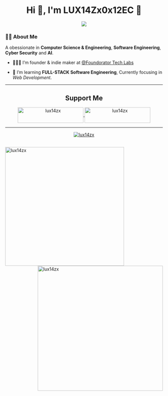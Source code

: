 <!--Header-->


<div align="center">
  <h1 align="center">Hi 👋, I'm LUX14Zx0x12EC 🤖</h1>
</div>

<div id="body" align="center">
    <img src="image/programmer.gif" ></img>
</div>

### :man_technologist: About Me

A obessionate in **Computer Science & Engineering**, **Software Engineering**, **Cyber Security** and **AI**.

- 🧑🏻‍🔬 I’m founder & indie maker at [@Foundorator Tech Labs](https://github.com/FoundoratorTL)

- 🌱 I’m learning **FULL-STACK Software Engineering**, Currently focusing in *Web Development*.

---

<h2 align="center">Support Me</h2>
<div align="center">
  <p><a href="https://www.buymeacoffee.com/lux14zx"> <img align="center" src="https://cdn.buymeacoffee.com/buttons/v2/default-yellow.png" height="50" width="210" alt="lux14zx" />
</a><a href="https://ko-fi.com/lux14zx"> <img align="center"src="https://cdn.ko-fi.com/cdn/kofi3.png?v=3" height="50" width="210" alt="lux14zx" /></a></p>
</div>

---

<div align="center">
  <p> <a href="https://github.com/ryo-ma/github-profile-trophy"><img src="https://github-profile-trophy.vercel.app/?username=lux14zx" alt="lux14zx" /></a> </p>
</div>

<br>

<div>
  <img align="left" src="https://github-readme-stats.vercel.app/api?username=lux14zx&show_icons=true&locale=en" alt="lux14zx" width="380" />
  <img align="right" src="https://github-readme-streak-stats.herokuapp.com/?user=lux14zx&" alt="lux14zx"  width="400"/>
</div>







